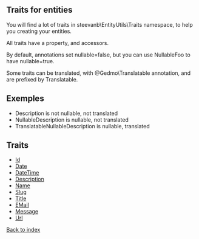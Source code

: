 Traits for entities
-------------------

You will find a lot of traits in steevanb\EntityUtils\Traits namespace, to help you creating your entities.

All traits have a property, and accessors.

By default, annotations set nullable=false, but you can use NullableFoo to have nullable=true.

Some traits can be translated, with @Gedmo\Translatable annotation, and are prefixed by Translatable.

Exemples
--------

- Description is not nullable, not translated
- NullableDescription is nullable, not translated
- TranslatableNullableDescription is nullable, translated

Traits
------

- [Id](../Entity/IdTrait.php)
- [Date](../Entity/DateTrait.php)
- [DateTime](../Entity/DateTimeTrait.php)
- [Description](../Entity/DescriptionTrait.php)
- [Name](../Entity/NameTrait.php)
- [Slug](../Entity/SlugTrait.php)
- [Title](../Entity/TitleTrait.php)
- [EMail](../Entity/EMailTrait.php)
- [Message](../Entity/MessageTrait.php)
- [Url](../Entity/UrlTrait.php)

[Back to index](../README.md)

